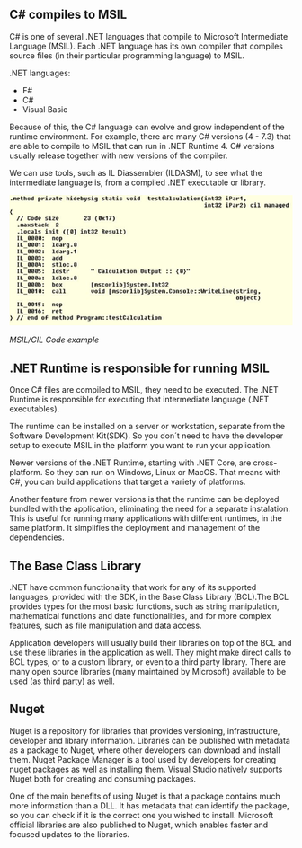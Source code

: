 ## C# compiles to MSIL

C# is one of several .NET languages that compile to Microsoft Intermediate Language (MSIL). Each .NET language has its own compiler that compiles source files (in their particular programming language) to MSIL.

.NET languages:

- F#
- C#
- Visual Basic

Because of this, the C# language can evolve and grow independent of the runtime environment. For example, there are many C# versions (4 - 7.3) that are able to compile to MSIL that can run in .NET Runtime 4. C# versions usually release together with new versions of the compiler.

We can use tools, such as IL Diassembler (ILDASM), to see what the intermediate language is, from a compiled .NET executable or library.

![MSIL/CIL Code](./_images/MSIL-code.jpg)

*MSIL/CIL Code example*

## .NET Runtime is responsible for running MSIL

Once C# files are compiled to MSIL, they need to be executed. The .NET Runtime is responsible for executing that intermediate language (.NET executables).

The runtime can be installed on a server or workstation, separate from the Software Development Kit(SDK). So you don´t need to have the developer setup to execute MSIL in the platform you want to run your application.

Newer versions of the .NET Runtime, starting with .NET Core, are cross-platform. So they can run on Windows, Linux or MacOS. That means with C#, you can build applications that target a variety of platforms.

Another feature from newer versions is that the runtime can be deployed bundled with the application, eliminating the need for a separate instalation. This is useful for running many applications with different runtimes, in the same platform. It simplifies the deployment and management of the dependencies.

## The Base Class Library

.NET have common functionality that work for any of its supported languages, provided with the SDK, in the Base Class Library (BCL).The BCL provides types for the most basic functions, such as string manipulation, mathematical functions and date functionalities, and for more complex features, such as file manipulation and data access.

Application developers will usually build their libraries on top of the BCL and use these libraries in the application as well. They might make direct calls to BCL types, or to a custom library, or even to a third party library. There are many open source libraries (many maintained by Microsoft) available to be used (as third party) as well.

## Nuget

Nuget is a repository for libraries that provides versioning, infrastructure, developer and library information. Libraries can be published with metadata as a package to Nuget, where other developers can download and install them. Nuget Package Manager is a tool used by developers for creating nuget packages as well as installing them. Visual Studio natively supports Nuget both for creating and consuming packages.

One of the main benefits of using Nuget is that a package contains much more information than a DLL. It has metadata that can identify the package, so you can check if it is the correct one you wished to install. Microsoft official libraries are also published to Nuget, which enables faster and focused updates to the libraries.